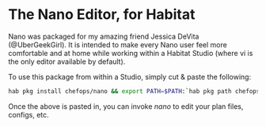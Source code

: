 # The Nano Editor, for Habitat

Nano was packaged for my amazing friend Jessica DeVita (@UberGeekGirl).  It is intended
to make every Nano user feel more comfortable and at home while working within a Habitat
Studio (where vi is the only editor available by default).

To use this package from within a Studio, simply cut & paste the following:

```bash
hab pkg install chefops/nano && export PATH=$PATH:`hab pkg path chefops/nano`/bin
```

Once the above is pasted in, you can invoke *nano* to edit your plan files, configs, etc.
